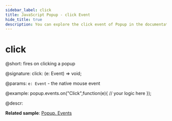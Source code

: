 ```yaml
---
sidebar_label: click
title: JavaScript Popup - click Event 
hide_title: true
description: You can explore the click event of Popup in the documentation of the DHTMLX JavaScript UI library. Browse developer guides and API reference, try out code examples and live demos, and download a free 30-day evaluation version of DHTMLX Suite 7.
---
```

 
# click

@short: fires on clicking a popup

@signature: click: (e: Event) => void;

@params:
`e: Event` - the native mouse event

@example:
popup.events.on("Click",function(e){
    // your logic here
});

@descr:

**Related sample**: [Popup. Events](https://snippet.dhtmlx.com/ro2lza9t)

[comment]: # (@related: popup/event_handling.md)
